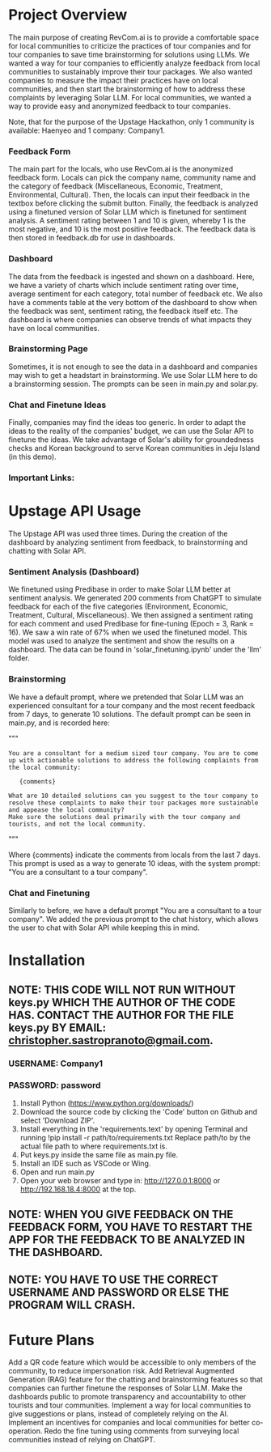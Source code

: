 # Project Overview

The main purpose of creating RevCom.ai is to provide a comfortable space for local communities to criticize the practices of tour companies and for tour companies to save time brainstorming for solutions using LLMs. We wanted a way for tour companies to efficiently analyze feedback from local communities to sustainably improve their tour packages. We also wanted companies to measure the impact their practices have on local communities, and then start the brainstorming of how to address these complaints by leveraging Solar LLM. For local communities, we wanted a way to provide easy and anonymized feedback to tour companies. 

Note, that for the purpose of the Upstage Hackathon, only 1 community is available: Haenyeo and 1 company: Company1.

### Feedback Form

The main part for the locals, who use RevCom.ai is the anonymized feedback form. Locals can pick the company name, community name and the category of feedback (Miscellaneous, Economic, Treatment, Environmental, Cultural). Then, the locals can input their feedback in the textbox before clicking the submit button. Finally, the feedback is analyzed using a finetuned version of Solar LLM which is finetuned for sentiment analysis. A sentiment rating between 1 and 10 is given, whereby 1 is the most negative, and 10 is the most positive feedback. The feedback data is then stored in feedback.db for use in dashboards.

### Dashboard

The data from the feedback is ingested and shown on a dashboard. Here, we have a variety of charts which include sentiment rating over time, average sentiment for each category, total number of feedback etc. We also have a comments table at the very bottom of the dashboard to show when the feedback was sent, sentiment rating, the feedback itself etc. The dashboard is where companies can observe trends of what impacts they have on local communities.

### Brainstorming Page

Sometimes, it is not enough to see the data in a dashboard and companies may wish to get a headstart in brainstorming. We use Solar LLM here to do a brainstorming session. The prompts can be seen in main.py and solar.py.

### Chat and Finetune Ideas

Finally, companies may find the ideas too generic. In order to adapt the ideas to the reality of the companies' budget, we can use the Solar API to finetune the ideas. We take advantage of Solar's ability for groundedness checks and Korean background to serve Korean communities in Jeju Island (in this demo).

### Important Links:

# Upstage API Usage

The Upstage API was used three times. During the creation of the dashboard by analyzing sentiment from feedback, to brainstorming and chatting with Solar API.

### Sentiment Analysis (Dashboard)

We finetuned using Predibase in order to make Solar LLM better at sentiment analysis. We generated 200 comments from ChatGPT to simulate feedback for each of the five categories (Environment, Economic, Treatment, Cultural, Miscellaneous). We then assigned a sentiment rating for each comment and used Predibase for fine-tuning (Epoch = 3, Rank = 16). We saw a win rate of 67% when we used the finetuned model. This model was used to analyze the sentiment and show the results on a dashboard. The data can be found in 'solar_finetuning.ipynb' under the 'llm' folder.

### Brainstorming

We have a default prompt, where we pretended that Solar LLM was an experienced consultant for a tour company and the most recent feedback from 7 days, to generate 10 solutions. The default prompt can be seen in main.py, and is recorded here:

"""

    You are a consultant for a medium sized tour company. You are to come up with actionable solutions to address the following complaints from the local community:

       {comments}

    What are 10 detailed solutions can you suggest to the tour company to resolve these complaints to make their tour packages more sustainable and appease the local community? 
    Make sure the solutions deal primarily with the tour company and tourists, and not the local community. 
"""

Where {comments} indicate the comments from locals from the last 7 days. This prompt is used as a way to generate 10 ideas, with the system prompt: "You are a consultant to a tour company".

### Chat and Finetuning

Similarly to before, we have a default prompt "You are a consultant to a tour company". We added the previous prompt to the chat history, which allows the user to chat with Solar API while keeping this in mind.

# Installation

## NOTE: THIS CODE WILL NOT RUN WITHOUT keys.py WHICH THE AUTHOR OF THE CODE HAS. CONTACT THE AUTHOR FOR THE FILE keys.py BY EMAIL: christopher.sastropranoto@gmail.com.

### USERNAME: Company1
### PASSWORD: password

1) Install Python (https://www.python.org/downloads/)
2) Download the source code by clicking the 'Code' button on Github and select 'Download ZIP'.
2) Install everything in the 'requirements.text' by opening Terminal and running !pip install -r path/to/requirements.txt
    Replace path/to by the actual file path to where requirements.txt is.
3) Put keys.py inside the same file as main.py file.
4) Install an IDE such as VSCode or Wing.
5) Open and run main.py
6) Open your web browser and type in: http://127.0.0.1:8000 or http://192.168.18.4:8000 at the top.

## NOTE: WHEN YOU GIVE FEEDBACK ON THE FEEDBACK FORM, YOU HAVE TO RESTART THE APP FOR THE FEEDBACK TO BE ANALYZED IN THE DASHBOARD.
## NOTE: YOU HAVE TO USE THE CORRECT USERNAME AND PASSWORD OR ELSE THE PROGRAM WILL CRASH.

# Future Plans

Add a QR code feature which would be accessible to only members of the community, to reduce impersonation risk.
Add Retrieval Augmented Generation (RAG) feature for the chatting and brainstorming features so that companies can further finetune the responses of Solar LLM.
Make the dashboards public to promote transparency and accountability to other tourists and tour communities. 
Implement a way for local communities to give suggestions or plans, instead of completely relying on the AI.
Implement an incentives for companies and local communities for better co-operation.
Redo the fine tuning using comments from surveying local communities instead of relying on ChatGPT.
